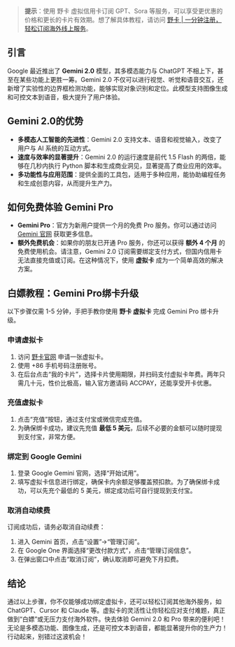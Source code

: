> **提示**：使用 野卡 虚拟信用卡订阅 GPT、Sora 等服务，可以享受更优惠的价格和更长的卡片有效期。想了解具体教程，请访问 [野卡 | 一分钟注册，轻松订阅海外线上服务](https://bit.ly/bewildcard)。

## 引言

Google 最近推出了 **Gemini 2.0** 模型，其多模态能力与 ChatGPT 不相上下，甚至在某些功能上更胜一筹。Gemini 2.0 不仅可以进行视觉、听觉和语音交互，还新增了实验性的边界框检测功能，能够实现对象识别和定位。此模型支持图像生成和可控文本到语音，极大提升了用户体验。

## Gemini 2.0的优势

- **多模态人工智能的先进性**：Gemini 2.0 支持文本、语音和视觉输入，改变了用户与 AI 系统的互动方式。
- **速度与效率的显著提升**：Gemini 2.0 的运行速度是前代 1.5 Flash 的两倍，能够在几秒内执行 Python 脚本和生成商业洞见，显著提高了商业应用的效率。
- **多功能性与应用范围**：提供全面的工具包，适用于多种应用，能协助编程任务和生成创意内容，从而提升生产力。

## 如何免费体验 Gemini Pro

- **Gemini Pro**：官方为新用户提供一个月的免费 Pro 服务。你可以通过访问 [Gemini 官网](https://gemini.google.com/app?hl=zh) 获取更多信息。
- **额外免费机会**：如果你的朋友已开通 Pro 服务，你还可以获得 **额外 4 个月** 的免费使用机会。请注意，Gemini 2.0 订阅需要绑定支付方式，但国内信用卡无法直接充值或订阅。在这种情况下，使用 **虚拟卡** 成为一个简单高效的解决方案。

## 白嫖教程：Gemini Pro绑卡升级

以下步骤仅需 1-5 分钟，手把手教你使用 **野卡 虚拟卡** 完成 Gemini Pro 绑卡升级。

### 申请虚拟卡

1. 访问 [野卡官网](https://bit.ly/bewildcard) 申请一张虚拟卡。
2. 使用 +86 手机号码注册账号。
3. 在后台点击“我的卡片”，选择卡片使用期限，并扫码支付虚拟卡年费。两年只需几十元，性价比极高，输入官方邀请码 ACCPAY，还能享受开卡优惠。

### 充值虚拟卡

1. 点击“充值”按钮，通过支付宝或微信完成充值。
2. 为确保绑卡成功，建议先充值 **最低 5 美元**，后续不必要的金额可以随时提现到支付宝，非常方便。

### 绑定到 Google Gemini

1. 登录 Google Gemini 官网，选择“开始试用”。
2. 填写虚拟卡信息进行绑定，确保卡内余额足够覆盖预扣款。为了确保绑卡成功，可以先充个最低的 5 美元，绑定成功后可自行提现到支付宝。

### 取消自动续费

订阅成功后，请务必取消自动续费：

1. 进入 Gemini 首页，点击“设置”→“管理订阅”。
2. 在 Google One 界面选择“更改付款方式”，点击“管理订阅信息”。
3. 在弹出窗口中点击“取消订阅”，确认取消即可避免下月扣费。

## 结论

通过以上步骤，你不仅能够成功绑定虚拟卡，还可以轻松订阅其他海外服务，如 ChatGPT、Cursor 和 Claude 等。虚拟卡的灵活性让你轻松应对支付难题，真正做到“白嫖”或无压力支付海外软件。快去体验 Gemini 2.0 和 Pro 带来的便利吧！无论是多模态功能、图像生成，还是可控文本到语音，都能显著提升你的生产力！行动起来，别错过这波机会！